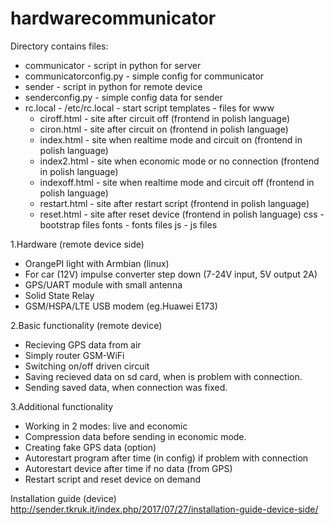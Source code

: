 # hardwarecommunicator

Directory contains files:
  - communicator             - script in python for server
  - communicatorconfig.py    - simple config for communicator
  - sender                   - script in python for remote device
  - senderconfig.py          - simple config data for sender
  - rc.local                 - /etc/rc.local - start script
  templates - files for www
    - ciroff.html     - site after circuit off (frontend in polish language)
    - ciron.html      - site after circuit on (frontend in polish language)
    - index.html      - site when realtime mode and circuit on (frontend in polish language)
    - index2.html     - site when economic mode or no connection (frontend in polish language)
    - indexoff.html   - site when realtime mode and circuit off (frontend in polish language)
    - restart.html    - site after restart script (frontend in polish language)
    - reset.html      - site after reset device (frontend in polish language)
    css     - bootstrap files
    fonts   - fonts files
    js      - js files

1.Hardware (remote device side)
- OrangePI light with Armbian (linux)
- For car (12V) impulse converter step down (7-24V input, 5V output 2A)
- GPS/UART module with small antenna
- Solid State Relay
- GSM/HSPA/LTE USB modem (eg.Huawei E173)

2.Basic functionality (remote device)
- Recieving GPS data from air
- Simply router GSM-WiFi
- Switching on/off driven circuit
- Saving recieved data on sd card, when is problem with connection.
- Sending saved data, when connection was fixed.

3.Additional functionality
- Working in 2 modes: live and economic
- Compression data before sending in economic mode.
- Creating fake GPS data (option)
- Autorestart program after time (in config) if problem with connection
- Autorestart device after time if no data (from GPS)
- Restart script and reset device on demand

Installation guide (device)
http://sender.tkruk.it/index.php/2017/07/27/installation-guide-device-side/
